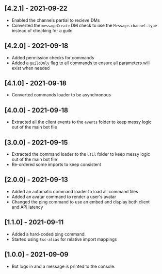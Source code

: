 ## **[4.2.1]** - 2021-09-22
* Enabled the channels partial to recieve DMs
* Converted the `messageCreate` DM check to use the `Message.channel.type` instead of checking for a guild

## **[4.2.0]** - 2021-09-18
* Added permission checks for commands
* Added a `guildOnly` flag to all commands to ensure all parameters will exist when needed

## **[4.1.0]** - 2021-09-18
* Converted commands loader to be asynchronous

## **[4.0.0]** - 2021-09-18
* Extracted all the client events to the `events` folder to keep messy logic out of the main bot file

## **[3.0.0]** - 2021-09-15
* Extracted the command loader to the `util` folder to keep messy logic out of the main bot file
* Re-ordered some imports to keep consistent

## **[2.0.0]** - 2021-09-13
* Added an automatic command loader to load all command files
* Added an avatar command to render a user's avatar
* Changed the ping command to use an embed and display both client and API latency

## **[1.1.0]** - 2021-09-11
* Added a hard-coded ping command.
* Started using `tsc-alias` for relative import mappings

## **[1.0.0]** - 2021-09-09
* Bot logs in and a message is printed to the console.
